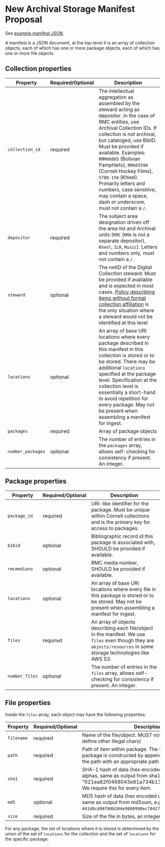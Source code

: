 # New Archival Storage Manifest Proposal

See [example manifest JSON](new_manifest_proposal.json).

A manifest is a JSON document, at the top-level it is an array of collection objects, each of which has one or more package objects, each of which has one or more file objects. 

## Collection properties

| Property       | Required/Optional | Description | 
|----------------|-------------------|-------------|
| `collection_id`   | required          | The intellectual aggregation as assembled by the steward acting as depositor.  In the case of RMC entities, use Archival Collection IDs. If collection is not archival, but cataloged, use BibID. Must be provided if available. Examples: `RMM06885` (Bolivian Pamphlets), `RMA03590` (Cornell Hockey Films), `5780-156` (Kheel). Primarily letters and numbers, case sensitive, may contain a space, dash or underscore, must not contain a `/`. |
| `depositor`    | required          | The subject area designation driven off the area list and Archival units (`RMC` (`RMA` is not a separate depositor), `Kheel`, `ILR`, `Music`). Letters and numbers only, must not contain a `/`. |
| `steward`      | optional          | The netID of the Digital Collection steward. Must be provided if available and is expected in most cases. [Policy describing items without formal collection affiliation](https://confluence.cornell.edu/x/rRI2FQ) is the only situation where a steward would not be identified at this level |
| `locations` | optional             | An array of base URI locations where every package described in this manifest in this collection is stored or to be stored. There may be additional `locations` specified at the package level. Specification at the collection level is essentially a short-hand to avoid repetition for every package. May not be present when assembling a manifest for ingest. |
| `packages` | required         | Array of package objects |
| `number_packages` | optional         | The number of entries in the `packages` array, allows self-checking for consistency if present. An integer. |


## Package properties

| Property       | Required/Optional | Description | 
|----------------|-------------------|-------------|
| `package_id`   | required          | URI-like identifier for the package. Must be unique within Cornell collections and is the primary key for access to packages. |
| `bibid`        | optional          | Bibliographic record id this package is associated with, SHOULD be provided if available. |
| `rmcmediano`   | optional          | RMC media number, SHOULD be provided if available. |
| `locations`    | optional          | An array of base URI locations where every file in this package is stored or to be stored. May not be present when assembling a manifest for ingest. |
| `files`        | required          | An array of objects describing each file/object in the manifest. We use `files` even though they are `objects/resources` in some storage technologies like AWS S3. |
| `number_files` | optional          | The number of entries in the `files` array, allows self-checking for consistency if present. An integer. |

## File properties

Inside the `files` array, each object may have the following properties:

| Property       | Required/Optional | Description | 
|----------------|-------------------|-------------|
| `filename`     | required          | Name of the file/object. MUST not contain `/` (FIXME - define other illegal chars) |
| `path`         | required          | Path of item within package. The filepath within the package is constructed by appending the filename to the path with an appropriate path separator. |
| `sha1`         | required          | SHA-1 hash of data (hex encoded using lowercase alphas, same as output from sha1sum, e.g. "021ea82f0468043e81a734b1342b1e64904672b0"). We require this for every item. |
| `md5`          | optional          | MD5 hash of data (hex encoded using lowercase alphas, same as output from md5sum, e.g. `d41d8cd98f00b204e9800998ecf8427e`) |
| `size`         | required          | Size of the file in bytes, an integer value. |

For any package, the set of locations where it is stored is determined by the union of the set of `locations` for the collection and the set of `locations` for the specific package.
